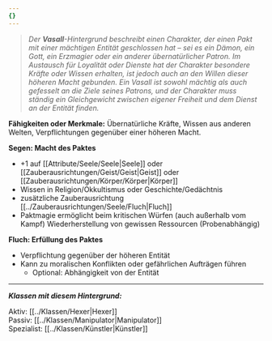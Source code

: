 ```yaml
---
{}
---
```

> *Der **Vasall**-Hintergrund beschreibt einen Charakter, der einen Pakt mit einer mächtigen Entität geschlossen hat – sei es ein Dämon, ein Gott, ein Erzmagier oder ein anderer übernatürlicher Patron. Im Austausch für Loyalität oder Dienste hat der Charakter besondere Kräfte oder Wissen erhalten, ist jedoch auch an den Willen dieser höheren Macht gebunden. Ein Vasall ist sowohl mächtig als auch gefesselt an die Ziele seines Patrons, und der Charakter muss ständig ein Gleichgewicht zwischen eigener Freiheit und dem Dienst an der Entität finden.*  
  
**Fähigkeiten oder Merkmale:** Übernatürliche Kräfte, Wissen aus anderen Welten, Verpflichtungen gegenüber einer höheren Macht.  
  
**Segen: Macht des Paktes**  
  
- +1 auf [[Attribute/Seele/Seele|Seele]] oder [[Zauberausrichtungen/Geist/Geist|Geist]] oder [[Zauberausrichtungen/Körper/Körper|Körper]]  
- Wissen in Religion/Okkultismus oder Geschichte/Gedächtnis  
- zusätzliche Zauberausrichtung [[../Zauberausrichtungen/Seele/Fluch|Fluch]]  
- Paktmagie ermöglicht beim kritischen Würfen (auch außerhalb vom Kampf) Wiederherstellung von gewissen Ressourcen (Probenabhängig)  
  
**Fluch: Erfüllung des Paktes**  
  
- Verpflichtung gegenüber der höheren Entität  
- Kann zu moralischen Konflikten oder gefährlichen Aufträgen führen  
	- Optional: Abhängigkeit von der Entität  
  
---  
  
***Klassen mit diesem Hintergrund:***  
  
Aktiv: [[../Klassen/Hexer|Hexer]]  
Passiv: [[../Klassen/Manipulator|Manipulator]]  
Spezialist: [[../Klassen/Künstler|Künstler]]